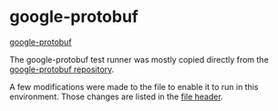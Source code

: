 # google-protobuf

[google-protobuf](https://github.com/protocolbuffers/protobuf-javascript)

The google-protobuf test runner was mostly copied directly from the
[google-protobuf repository](https://github.com/protocolbuffers/protobuf-javascript/tree/main/experimental/runtime/kernel/conformance).

A few modifications were made to the file to enable it to run in this environment.  Those changes are listed in the
[file header](./runner.js).
